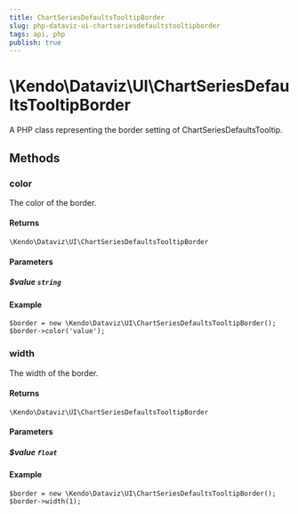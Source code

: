 ```yaml
---
title: ChartSeriesDefaultsTooltipBorder
slug: php-dataviz-ui-chartseriesdefaultstooltipborder
tags: api, php
publish: true
---
```


# \Kendo\Dataviz\UI\ChartSeriesDefaultsTooltipBorder

A PHP class representing the border setting of ChartSeriesDefaultsTooltip.


## Methods

### color
The color of the border.

#### Returns
`\Kendo\Dataviz\UI\ChartSeriesDefaultsTooltipBorder`

#### Parameters

##### $value `string`



#### Example 
    $border = new \Kendo\Dataviz\UI\ChartSeriesDefaultsTooltipBorder();
    $border->color('value');

### width
The width of the border.

#### Returns
`\Kendo\Dataviz\UI\ChartSeriesDefaultsTooltipBorder`

#### Parameters

##### $value `float`



#### Example 
    $border = new \Kendo\Dataviz\UI\ChartSeriesDefaultsTooltipBorder();
    $border->width(1);

